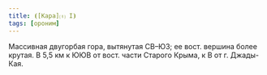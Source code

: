 ```yaml
---
title: ⦗[Кара]⒯ I⦘
tags: [ороним]
---
```


Массивная двугорбая гора, вытянутая СВ–ЮЗ; ее вост. вершина более крутая. В 5,5
км к ЮЮВ от вост. части Старого Крыма, к В от г. Джады-Кая.
